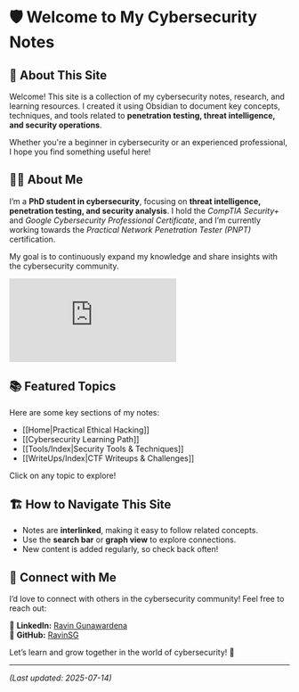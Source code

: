 # 🛡️ Welcome to My Cybersecurity Notes  

## 👋 About This Site  
Welcome! This site is a collection of my cybersecurity notes, research, and learning resources. I created it using Obsidian to document key concepts, techniques, and tools related to **penetration testing, threat intelligence, and security operations**.  

Whether you're a beginner in cybersecurity or an experienced professional, I hope you find something useful here!  


## 🧑‍💻 About Me  
I’m a **PhD student in cybersecurity**, focusing on **threat intelligence, penetration testing, and security analysis**. I hold the *CompTIA Security+* and *Google Cybersecurity Professional Certificate*, and I’m currently working towards the *Practical Network Penetration Tester (PNPT)* certification.  

My goal is to continuously expand my knowledge and share insights with the cybersecurity community.  

<iframe src="https://tryhackme.com/api/v2/badges/public-profile?userPublicId=2794575" style='border:none;'></iframe> 

## 📚 Featured Topics  
Here are some key sections of my notes:  

- [[Home|Practical Ethical Hacking]]
- [[Cybersecurity Learning Path]]
- [[Tools/Index|Security Tools & Techniques]]
- [[WriteUps/Index|CTF Writeups & Challenges]]

Click on any topic to explore!  


## 🏗️ How to Navigate This Site  
- Notes are **interlinked**, making it easy to follow related concepts.  
- Use the **search bar** or **graph view** to explore connections.  
- New content is added regularly, so check back often!  


## 🔗 Connect with Me  
I’d love to connect with others in the cybersecurity community! Feel free to reach out:  

🔹 **LinkedIn:** [Ravin Gunawardena](https://www.linkedin.com/in/ravin-gunawardena/)  
🔹 **GitHub:** [RavinSG](https://github.com/RavinSG)  

Let’s learn and grow together in the world of cybersecurity! 🚀  

---

*(Last updated: 2025-07-14)*
